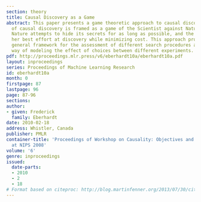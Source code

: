 ```yaml
---
section: theory
title: Causal Discovery as a Game
abstract: This paper presents a game theoretic approach to causal discovery. The problem
  of causal discovery is framed as a game of the Scientist against Nature, in which
  Nature attempts to hide its secrets for as long as possible, and the Scientist makes
  her best effort at discovery while minimizing cost. This approach provides a very
  general framework for the assessment of different search procedures and a principled
  way of modeling the effect of choices between different experiments.
pdf: http://proceedings.mlr.press/v6/eberhardt10a/eberhardt10a.pdf
layout: inproceedings
series: Proceedings of Machine Learning Research
id: eberhardt10a
month: 0
firstpage: 87
lastpage: 96
page: 87-96
sections: 
author:
- given: Frederick
  family: Eberhardt
date: 2010-02-18
address: Whistler, Canada
publisher: PMLR
container-title: 'Proceedings of Workshop on Causality: Objectives and Assessment
  at NIPS 2008'
volume: '6'
genre: inproceedings
issued:
  date-parts:
  - 2010
  - 2
  - 18
# Format based on citeproc: http://blog.martinfenner.org/2013/07/30/citeproc-yaml-for-bibliographies/
---
```

